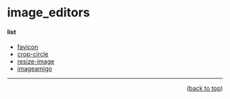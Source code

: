 <a name="topage"></a>

# image_editors


#### list
* [favicon](https://www.favicon.cc/)
* [crop-circle](https://crop-circle.imageonline.co/)
* [resize-image](https://www.befunky.com/create/resize-image/)
* [imageamigo](https://imageamigo.com/")


-----

<p align="right">(<a href="#topage">back to top</a>)</p>
<br/>
<br/>
